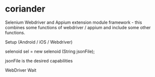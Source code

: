 # coriander
Selenium Webdriver and Appium extension module framework - this combines some functions of webdriver / appium and include some other functions. 


Setup (Android / iOS / Webdriver)

selenoid sel = new selenoid (String jsonFile);

jsonFile is the desired capabilities 



WebDriver Wait
